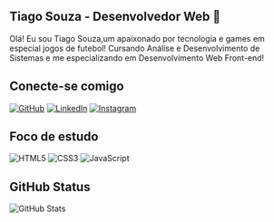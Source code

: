 ## Tiago Souza - Desenvolvedor Web 🚀
Olá! Eu sou Tiago Souza,um apaixonado por tecnologia e games em especial jogos de futebol! Cursando Análise e Desenvolvimento de Sistemas e me especializando em Desenvolvimento Web Front-end!

## Conecte-se comigo
[![GitHub](https://img.shields.io/badge/GitHub-000?style=for-the-badge&logo=github&logoColor=0077B5)](https://github.com/tiagosouza-s)
[![LinkedIn](https://img.shields.io/badge/LinkedIn-000?style=for-the-badge&logo=linkedin&logoColor=0077B5)](https://www.linkedin.com/in/tiago-souza-s/)
[![Instagram](https://img.shields.io/badge/-Instagram-000?style=for-the-badge&logo=instagram&logoColor=0077B5)](https://www.instagram.com/ti_souza7/)

## Foco de estudo
![HTML5](https://img.shields.io/badge/HTML5-000?style=for-the-badge&logo=html5&logoColor=0077B5)
![CSS3](https://img.shields.io/badge/CSS3-000?style=for-the-badge&logo=css3&logoColor=0077B5)
![JavaScript](https://img.shields.io/badge/JavaScript-000?style=for-the-badge&logo=javascript&logoColor=0077B5)


## GitHub Status
![GitHub Stats](https://github-readme-stats.vercel.app/api?username=tiagosouza-s&theme=transparent&bg_color=000&border_color=0077B5&show_icons=true&icon_color=0077B5&title_color=0077B5&text_color=fff)









